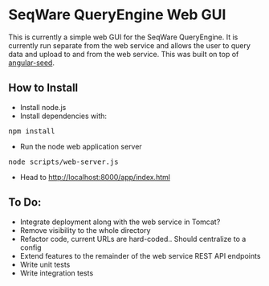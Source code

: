 # SeqWare QueryEngine Web GUI

This is currently a simple web GUI for the SeqWare QueryEngine. It is currently run separate 
from the web service and allows the user to query data and upload to and from the web service.
This was built on top of [angular-seed](https://github.com/angular/angular-seed).

## How to Install

* Install node.js
* Install dependencies with:

<pre>npm install</pre>

* Run the node web application server

<pre>node scripts/web-server.js</pre>

* Head to [http://localhost:8000/app/index.html](http://localhost:8000/app/index.html)

## To Do:

* Integrate deployment along with the web service in Tomcat?
* Remove visibility to the whole directory
* Refactor code, current URLs are hard-coded.. Should centralize to a config
* Extend features to the remainder of the web service REST API endpoints
* Write unit tests
* Write integration tests
